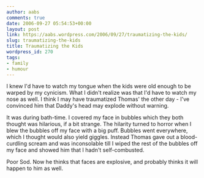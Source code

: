 ```yaml
---
author: aabs
comments: true
date: 2006-09-27 05:54:53+00:00
layout: post
link: https://aabs.wordpress.com/2006/09/27/traumatizing-the-kids/
slug: traumatizing-the-kids
title: Traumatizing the Kids
wordpress_id: 270
tags:
- family
- humour
---
```


I knew I'd have to watch my tongue when the kids were old enough to be warped by my cynicism. What I didn't realize was that I'd have to watch my nose as well.  I think I may have traumatized Thomas' the other day - I've convinced him that Daddy's head may explode without warning.


It was during bath-time. I covered my face in bubbles which they both thought was hilarious, if a bit strange. The hilarity turned to horror when I blew the bubbles off my face with a big puff. Bubbles went everywhere, which I thought would also yield giggles. Instead Thomas gave  out a blood-curdling scream and was inconsolable till I wiped the rest of the bubbles off my face and showed him that I hadn't self-combusted.


Poor Sod. Now he thinks that faces are explosive, and probably thinks it will happen to him as well.
